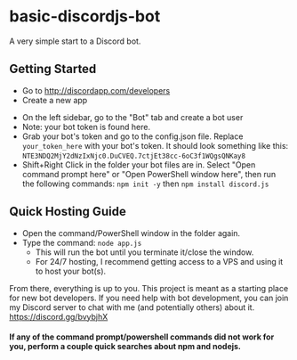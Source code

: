 # basic-discordjs-bot
A very simple start to a Discord bot.

## Getting Started
- Go to http://discordapp.com/developers
- Create a new app</p>
- On the left sidebar, go to the "Bot" tab and create a bot user
- Note: your bot token is found here.
- Grab your bot's token and go to the config.json file. Replace ```your_token_here``` with your bot's token. It should look something like this: ```NTE3NDQ2MjY2dNzIxNjc0.DuCVEQ.7ctjEt38cc-6oC3f1WQgsQNKay8```
- Shift+Right Click in the folder your bot files are in. Select "Open command prompt here" or "Open PowerShell window here", then run the following commands: ```npm init -y``` then ```npm install discord.js```

## Quick Hosting Guide
- Open the command/PowerShell window in the folder again.
- Type the command: ```node app.js```
  - This will run the bot until you terminate it/close the window.
  - For 24/7 hosting, I recommend getting access to a VPS and using it to host your bot(s).

From there, everything is up to you. This project is meant as a starting place for new bot developers. If you need help with bot development, you can join my Discord server to chat with me (and potentially others) about it. https://discord.gg/bvybjhX

#### If any of the command prompt/powershell commands did not work for you, perform a couple quick searches about npm and nodejs.

